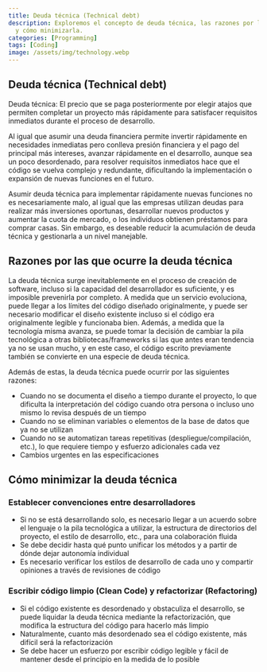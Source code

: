```yaml
---
title: Deuda técnica (Technical debt)
description: Exploremos el concepto de deuda técnica, las razones por las que ocurre
  y cómo minimizarla.
categories: [Programming]
tags: [Coding]
image: /assets/img/technology.webp
---
```

## Deuda técnica (Technical debt)
Deuda técnica: El precio que se paga posteriormente por elegir atajos que permiten completar un proyecto más rápidamente para satisfacer requisitos inmediatos durante el proceso de desarrollo.

Al igual que asumir una deuda financiera permite invertir rápidamente en necesidades inmediatas pero conlleva presión financiera y el pago del principal más intereses, avanzar rápidamente en el desarrollo, aunque sea un poco desordenado, para resolver requisitos inmediatos hace que el código se vuelva complejo y redundante, dificultando la implementación o expansión de nuevas funciones en el futuro.

Asumir deuda técnica para implementar rápidamente nuevas funciones no es necesariamente malo, al igual que las empresas utilizan deudas para realizar más inversiones oportunas, desarrollar nuevos productos y aumentar la cuota de mercado, o los individuos obtienen préstamos para comprar casas. Sin embargo, es deseable reducir la acumulación de deuda técnica y gestionarla a un nivel manejable.

## Razones por las que ocurre la deuda técnica
La deuda técnica surge inevitablemente en el proceso de creación de software, incluso si la capacidad del desarrollador es suficiente, y es imposible prevenirla por completo.
A medida que un servicio evoluciona, puede llegar a los límites del código diseñado originalmente, y puede ser necesario modificar el diseño existente incluso si el código era originalmente legible y funcionaba bien.
Además, a medida que la tecnología misma avanza, se puede tomar la decisión de cambiar la pila tecnológica a otras bibliotecas/frameworks si las que antes eran tendencia ya no se usan mucho, y en este caso, el código escrito previamente también se convierte en una especie de deuda técnica.

Además de estas, la deuda técnica puede ocurrir por las siguientes razones:
- Cuando no se documenta el diseño a tiempo durante el proyecto, lo que dificulta la interpretación del código cuando otra persona o incluso uno mismo lo revisa después de un tiempo
- Cuando no se eliminan variables o elementos de la base de datos que ya no se utilizan
- Cuando no se automatizan tareas repetitivas (despliegue/compilación, etc.), lo que requiere tiempo y esfuerzo adicionales cada vez
- Cambios urgentes en las especificaciones

## Cómo minimizar la deuda técnica
### Establecer convenciones entre desarrolladores
- Si no se está desarrollando solo, es necesario llegar a un acuerdo sobre el lenguaje o la pila tecnológica a utilizar, la estructura de directorios del proyecto, el estilo de desarrollo, etc., para una colaboración fluida
- Se debe decidir hasta qué punto unificar los métodos y a partir de dónde dejar autonomía individual
- Es necesario verificar los estilos de desarrollo de cada uno y compartir opiniones a través de revisiones de código

### Escribir código limpio (Clean Code) y refactorizar (Refactoring)
- Si el código existente es desordenado y obstaculiza el desarrollo, se puede liquidar la deuda técnica mediante la refactorización, que modifica la estructura del código para hacerlo más limpio
- Naturalmente, cuanto más desordenado sea el código existente, más difícil será la refactorización
- Se debe hacer un esfuerzo por escribir código legible y fácil de mantener desde el principio en la medida de lo posible
